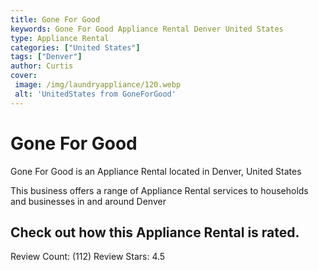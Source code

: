 ```yaml
---
title: Gone For Good
keywords: Gone For Good Appliance Rental Denver United States 
type: Appliance Rental 
categories: ["United States"]
tags: ["Denver"]
author: Curtis
cover:
 image: /img/laundryappliance/120.webp
 alt: 'UnitedStates from GoneForGood'
---
```


# Gone For Good
Gone For Good is an Appliance Rental located in Denver, United States

This business offers a range of Appliance Rental services to households and businesses in and around Denver

## Check out how this Appliance Rental is rated.
Review Count: (112)
Review Stars: 4.5

